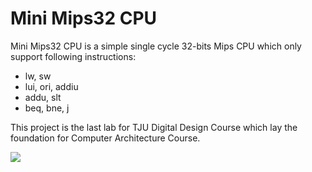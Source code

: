# Mini Mips32 CPU
Mini Mips32 CPU is a simple single cycle 32-bits Mips CPU which only support following instructions:
- lw, sw
- lui, ori, addiu
- addu, slt
- beq, bne, j  

This project is the last lab for TJU Digital Design Course which lay the foundation for Computer Architecture Course.

![](https://github.com/KuangjuX/KuangjuX-Daily/blob/main/img/FPGA_led_g.jpg?raw=true)